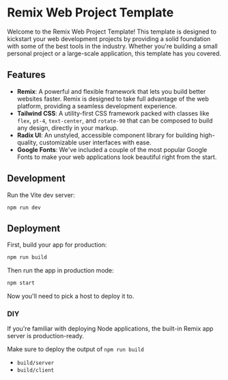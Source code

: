 # Remix Web Project Template

Welcome to the Remix Web Project Template! This template is designed to kickstart your web development projects by providing a solid foundation with some of the best tools in the industry. Whether you're building a small personal project or a large-scale application, this template has you covered.

## Features

- **Remix**: A powerful and flexible framework that lets you build better websites faster. Remix is designed to take full advantage of the web platform, providing a seamless development experience.
- **Tailwind CSS**: A utility-first CSS framework packed with classes like `flex`, `pt-4`, `text-center`, and `rotate-90` that can be composed to build any design, directly in your markup.
- **Radix UI**: An unstyled, accessible component library for building high-quality, customizable user interfaces with ease.
- **Google Fonts**: We've included a couple of the most popular Google Fonts to make your web applications look beautiful right from the start.


## Development

Run the Vite dev server:

```shellscript
npm run dev
```

## Deployment

First, build your app for production:

```sh
npm run build
```

Then run the app in production mode:

```sh
npm start
```

Now you'll need to pick a host to deploy it to.

### DIY

If you're familiar with deploying Node applications, the built-in Remix app server is production-ready.

Make sure to deploy the output of `npm run build`

- `build/server`
- `build/client`
